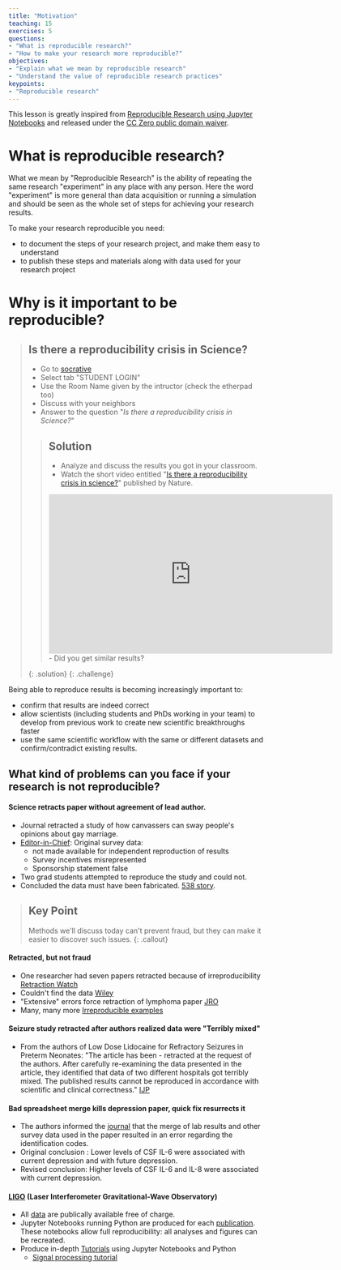 ```yaml
---
title: "Motivation"
teaching: 15		
exercises: 5
questions:
- "What is reproducible research?"
- "How to make your research more reproducible?"
objectives:
- "Explain what we mean by reproducible research"
- "Understand the value of reproducible research practices"
keypoints:
- "Reproducible research"
---
```


This lesson is greatly inspired from [Reproducible Research using Jupyter Notebooks](https://reproducible-science-curriculum.github.io/workshop-RR-Jupyter/) and released under the [CC Zero public domain waiver](https://creativecommons.org/publicdomain/zero/1.0/).

# What is reproducible research?

What we mean by "Reproducible Research"  is the ability of repeating the same research "experiment" in any place with any person. Here the word "experiment" is more general than data acquisition or running a simulation and should be seen as the whole set of steps for achieving your research results.

To make your research reproducible you need:

- to document the steps of your research project, and make them easy to understand
- to publish these steps and materials along with data used for your research project


# Why is it important to be reproducible?

> ## Is there a reproducibility crisis in Science?
>
> - Go to [socrative](https://socrative.com/)
> - Select tab "STUDENT LOGIN"
> - Use the Room Name given by the intructor (check the etherpad too)
> - Discuss with your neighbors
> - Answer to the question "*Is there a reproducibility crisis in Science?*"
>
> > ## Solution
> > - Analyze and discuss the results you got in your classroom.
> > - Watch the short video entitled "[Is there a reproducibility crisis in science?](https://www.youtube.com/watch?v=j7K3s_vi_1Y)" published by Nature.
> > <iframe width="560" height="315" src="https://www.youtube.com/watch?v=j7K3s_vi_1Y" frameborder="0" allowfullscreen></iframe>
> > - Did you get similar results?  
> {: .solution}
{: .challenge}

Being able to reproduce results is becoming increasingly important to:

- confirm that results are indeed correct
- allow scientists (including students and PhDs working in your team) to develop from previous work to create new scientific breakthroughs faster
- use the same scientific workflow with the same or different datasets and confirm/contradict existing results.  


## What kind of problems can you face if your research is not reproducible?

#### Science retracts paper without agreement of lead author.

- Journal retracted a study of how canvassers can sway people's opinions about gay marriage.
- [Editor-in-Chief](http://news.sciencemag.org/policy/2015/05/science-retracts-gay-marriage-paper-without-lead-author-s-consent): Original survey data:
    * not made available for independent reproduction of results
    * Survey incentives misrepresented
    * Sponsorship statement false
- Two grad students attempted to reproduce the study and could not.
- Concluded the data must have been fabricated. [538 story](http://fivethirtyeight.com/features/how-two-grad-students-uncovered-michael-lacour-fraud-and-a-way-to-change-opinions-on-transgender-rights/).


> ## Key Point
>  Methods we'll discuss today can't prevent fraud, but they can make it easier to discover such issues.
{: .callout}

#### Retracted, but not fraud

- One researcher had seven papers retracted because of irreproducibility [Retraction Watch](http://retractionwatch.com/2014/11/14/univ-no-misconduct-but-poor-research-practice-in-mgt-profs-work-now-subject-to-7-retractions/#more-23666)
- Couldn't find the data [Wiley](http://onlinelibrary.wiley.com/doi/10.1111/j.1468-1331.2011.03524.x/abstract)
- "Extensive" errors force retraction of lymphoma paper [JRO](http://retractionwatch.com/2013/01/14/extensive-errors-force-retraction-of-lymphoma-radiation-paper/)
- Many, many more [Irreproducible examples](https://github.com/Reproducible-Science-Curriculum/Reproducible-Science-Hackathon-Dec-08-2014/wiki/Irreproducible-Examples)


#### Seizure study retracted after authors realized data were "Terribly mixed"

- From the authors of Low Dose Lidocaine for Refractory Seizures in Preterm Neonates: "The article has been - retracted at the request of the authors. After carefully re-examining the data presented in the article, they identified that data of two different hospitals got terribly mixed. The published results cannot be reproduced in accordance with scientific and clinical correctness." [IJP](http://retractionwatch.com/2013/02/01/seizure-study-retracted-after-authors-realize-data-got-terribly-mixed/)

#### Bad spreadsheet merge kills depression paper, quick fix resurrects it

- The authors informed the [journal](http://retractionwatch.com/2014/07/01/bad-spreadsheet-merge-kills-depression-paper-quick-fix-resurrects-it/) that the merge of lab results and other survey data used in the paper resulted in an error regarding the identification codes.
- Original conclusion : Lower levels of CSF IL-6 were associated with current depression and with future depression.
- Revised conclusion: Higher levels of CSF IL-6 and IL-8 were associated with current depression.

#### [LIGO](http://www.ligo.org/) (Laser Interferometer Gravitational-Wave Observatory)

- All [data](https://losc.ligo.org/data/) are publically available free of charge.
- Jupyter Notebooks running Python are produced for each [publication](https://www.ligo.caltech.edu/page/detection-companion-papers). These notebooks allow full reproducibility: all analyses and figures can be recreated.
- Produce in-depth [Tutorials](https://losc.ligo.org/tutorials/) using Jupyter Notebooks and Python
    * [Signal processing tutorial](https://losc.ligo.org/s/events/GW150914/GW150914_tutorial.html)
